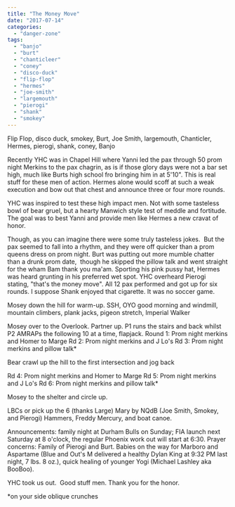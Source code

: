 ```yaml
---
title: "The Money Move"
date: "2017-07-14"
categories: 
  - "danger-zone"
tags: 
  - "banjo"
  - "burt"
  - "chanticleer"
  - "coney"
  - "disco-duck"
  - "flip-flop"
  - "hermes"
  - "joe-smith"
  - "largemouth"
  - "pierogi"
  - "shank"
  - "smokey"
---
```


Flip Flop, disco duck, smokey, Burt, Joe Smith, largemouth, Chanticler, Hermes, pierogi, shank, coney, Banjo

Recently YHC was in Chapel Hill where Yanni led the pax through 50 prom night Merkins to the pax chagrin, as is if those glory days were not a bar set high, much like Burts high school fro bringing him in at 5'10". This is real stuff for these men of action. Hermes alone would scoff at such a weak execution and bow out that chest and announce three or four more rounds.

YHC was inspired to test these high impact men. Not with some tasteless bowl of bear gruel, but a hearty Manwich style test of meddle and fortitude. The goal was to best Yanni and provide men like Hermes a new cravat of honor.

Though, as you can imagine there were some truly tasteless jokes.  But the pax seemed to fall into a rhythm, and they were off quicker than a prom queens dress on prom night. Burt was putting out more mumble chatter than a drunk prom date,  though he skipped the pillow talk and went straight for the wham Bam thank you ma'am. Sporting his pink pussy hat, Hermes was heard grunting in his preferred wet spot. YHC overheard Pierogi stating, "that's the money move". All 12 pax performed and got up for six rounds. I suppose Shank enjoyed that cigarette. It was no soccer game.

Mosey down the hill for warm-up. SSH, OYO good morning and windmill, mountain climbers, plank jacks, pigeon stretch, Imperial Walker

Mosey over to the Overlook. Partner up. P1 runs the stairs and back whilst P2 AMRAPs the following 10 at a time, flapjack. Round 1: Prom night merkins and Homer to Marge Rd 2: Prom night merkins and J Lo's Rd 3: Prom night merkins and pillow talk\*

Bear crawl up the hill to the first intersection and jog back

Rd 4: Prom night merkins and Homer to Marge Rd 5: Prom night merkins and J Lo's Rd 6: Prom night merkins and pillow talk\*

Mosey to the shelter and circle up.

LBCs or pick up the 6 (thanks Large) Mary by NQdB (Joe Smith, Smokey, and Pierogi) Hammers, Freddy Mercury, and boat canoe.

Announcements: family night at Durham Bulls on Sunday; FIA launch next Saturday at 8 o'clock, the regular Phoenix work out will start at 6:30. Prayer concerns: Family of Pierogi and Burt. Babies on the way for Marboro and Aspartame (Blue and Out's M delivered a healthy Dylan King at 9:32 PM last night, 7 lbs. 8 oz.), quick healing of younger Yogi (Michael Lashley aka BooBoo).

YHC took us out.  Good stuff men. Thank you for the honor.

\*on your side oblique crunches
